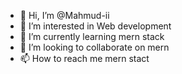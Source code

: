 - 👋 Hi, I’m @Mahmud-ii
- 👀 I’m interested in Web development
- 🌱 I’m currently learning mern stack
- 💞️ I’m looking to collaborate on mern
- 📫 How to reach me mern stact

<!---
Mahmud-ii/Mahmud-ii is a ✨ special ✨ repository because its `README.md` (this file) appears on your GitHub profile.
You can click the Preview link to take a look at your changes.
--->
